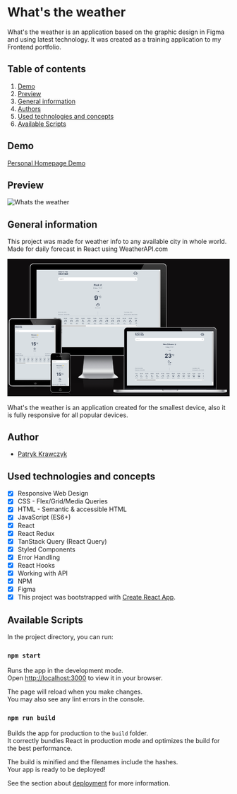 # What's the weather

What's the weather is an application based on the graphic design in Figma and using latest technology.
It was created as a training application to my Frontend portfolio.

## Table of contents
1. [Demo](#demo)
2. [Preview](#preview)
3. [General information](#general-information)
4. [Authors](#author)
5. [Used technologies and concepts](#used-technologies-and-concepts)
6. [Available Scripts](#available-scripts)
## Demo
[Personal Homepage Demo](https://patrick36212.github.io/whats-the-weather/)

## Preview
![Whats the weather](./wtw.gif)
## General information

This project was made for weather info to any available city in whole world.
Made for daily forecast in React using WeatherAPI.com

![Responsive view in common devices](./responsiveness.PNG)

What's the weather is an application created for the smallest device, also it is fully responsive for all popular devices.

## Author
- [Patryk Krawczyk](https://github.com/patrick36212)

## Used technologies and concepts
- [x] Responsive Web Design
- [x] CSS - Flex/Grid/Media Queries
- [x] HTML - Semantic & accessible HTML
- [x] JavaScript (ES6+)
- [x] React
- [x] React Redux
- [x] TanStack Query (React Query)
- [x] Styled Components
- [x] Error Handling
- [x] React Hooks
- [x] Working with API
- [x] NPM
- [x] Figma
- [x] This project was bootstrapped with [Create React App](https://github.com/facebook/create-react-app).

## Available Scripts

In the project directory, you can run:

### `npm start`

Runs the app in the development mode.\
Open [http://localhost:3000](http://localhost:3000) to view it in your browser.

The page will reload when you make changes.\
You may also see any lint errors in the console.

### `npm run build`

Builds the app for production to the `build` folder.\
It correctly bundles React in production mode and optimizes the build for the best performance.

The build is minified and the filenames include the hashes.\
Your app is ready to be deployed!

See the section about [deployment](https://facebook.github.io/create-react-app/docs/deployment) for more information.